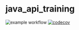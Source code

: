# java_api_training
![example workflow](https://github.com/AroedTM/java_api_training/actions/workflows/build.yml/badge.svg)
[![codecov](https://codecov.io/gh/AroedTM/java_api_training/branch/main/graph/badge.svg?token=LrjTV34qWh)](https://codecov.io/gh/AroedTM/java_api_training)
